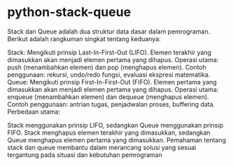 # python-stack-queue
Stack dan Queue adalah dua struktur data dasar dalam pemrograman. Berikut adalah rangkuman singkat tentang keduanya:

Stack:
Mengikuti prinsip Last-In-First-Out (LIFO).
Elemen terakhir yang dimasukkan akan menjadi elemen pertama yang dihapus.
Operasi utama: push (menambahkan elemen) dan pop (menghapus elemen).
Contoh penggunaan: rekursi, undo/redo fungsi, evaluasi ekspresi matematika.
Queue:
Mengikuti prinsip First-In-First-Out (FIFO).
Elemen pertama yang dimasukkan akan menjadi elemen pertama yang dihapus.
Operasi utama: enqueue (menambahkan elemen) dan dequeue (menghapus elemen).
Contoh penggunaan: antrian tugas, penjadwalan proses, buffering data.
Perbedaan utama:

Stack menggunakan prinsip LIFO, sedangkan Queue menggunakan prinsip FIFO.
Stack menghapus elemen terakhir yang dimasukkan, sedangkan Queue menghapus elemen pertama yang dimasukkan.
Pemahaman tentang stack dan queue membantu dalam merancang solusi yang sesuai tergantung pada situasi dan kebutuhan pemrograman
